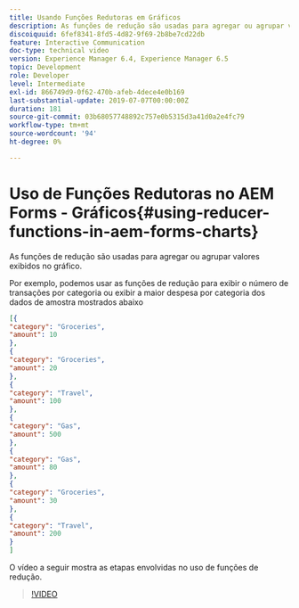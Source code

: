 ```yaml
---
title: Usando Funções Redutoras em Gráficos
description: As funções de redução são usadas para agregar ou agrupar valores que são exibidos no gráfico. O vídeo a seguir mostra as etapas envolvidas no uso de funções de redução.
discoiquuid: 6fef8341-8fd5-4d82-9f69-2b8be7cd22db
feature: Interactive Communication
doc-type: technical video
version: Experience Manager 6.4, Experience Manager 6.5
topic: Development
role: Developer
level: Intermediate
exl-id: 866749d9-0f62-470b-afeb-4dece4e0b169
last-substantial-update: 2019-07-07T00:00:00Z
duration: 181
source-git-commit: 03b68057748892c757e0b5315d3a41d0a2e4fc79
workflow-type: tm+mt
source-wordcount: '94'
ht-degree: 0%

---
```


# Uso de Funções Redutoras no AEM Forms - Gráficos{#using-reducer-functions-in-aem-forms-charts}

As funções de redução são usadas para agregar ou agrupar valores exibidos no gráfico.


Por exemplo, podemos usar as funções de redução para exibir o número de transações por categoria ou exibir a maior despesa por categoria dos dados de amostra mostrados abaixo

```json
[{
"category": "Groceries",
"amount": 10
},
{
"category": "Groceries",
"amount": 20
},
{
"category": "Travel",
"amount": 100
},
{
"category": "Gas",
"amount": 500
},
{
"category": "Gas",
"amount": 80
},
{
"category": "Groceries",
"amount": 30
},
{
"category": "Travel",
"amount": 200
}
]
```

O vídeo a seguir mostra as etapas envolvidas no uso de funções de redução.

>[!VIDEO](https://video.tv.adobe.com/v/38220?quality=12&learn=on&captions=por_br)
